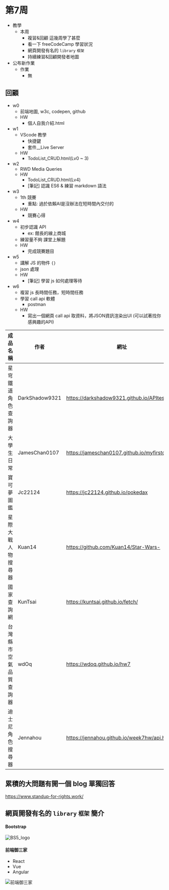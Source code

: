 # 第7周

- 教學
  - 本周
    - 複習&回顧 這幾周學了甚麼
    - 看一下 freeCodeCamp 學習狀況
    - 網頁開發有名的 `library` `框架`
    - 持續練習&回顧開發者地圖
- 公布新作業
  - 作業
    - 無

## 回顧

- w0 
  - 前端地圖, w3c, codepen, github
  - HW
    - 個人自我介紹.html
- w1 
  - VScode 教學
    - 快捷鍵
    - 套件__Live Server
  - HW
    - TodoList_CRUD.html(Lv0 ~ 3)
- w2
  - RWD Media Queries
  - HW
    - TodoList_CRUD.html(Lv4)
    - [筆記] 認識 ES6 & 練習 markdown 語法
- w3
  - 1th 競賽
    - 重點: 過於依賴AI是沒辦法在短時間內交付的
  - HW
    - 競賽心得
- w4
  - 初步認識 API
    - ex: 館長的線上商城
  - 練習量不夠 課堂上解題
  - HW
    - 完成競賽題目
- w5
  - 講解 JS 的物件 `{}`
  - json 處理
  - HW
    - [筆記] 學習 js 如何處理等待
- w6
  - 複習 js 長時間任務，短時間任務
  - 學習 call api 軟體
    - postman 
  - HW
    - 寫出一個網頁 call api 取資料，將JSON資訊渲染出UI (可以試著找你感興趣的API)

| 成品名稱  | 作者  | 網址 |
|---|---|---|
| 星穹鐵道角色查詢器  | DarkShadow9321   | https://darkshadow9321.github.io/APItest/  |
| 大學生日常  | JamesChan0107  | https://jameschan0107.github.io/myfirstcallapi  |
| 寶可夢圖鑑  | Jc22124  | https://jc22124.github.io/pokedax  |
| 星際大戰人物搜尋器  | Kuan14   | https://github.com/Kuan14/Star-Wars-  |
| 國家查詢網  | KunTsai    | https://kuntsai.github.io/fetch/  |
| 台灣縣市空氣品質查詢器  | wdOq    | https://wdoq.github.io/hw7  |
| 迪士尼角色搜尋器  | Jennahou    | https://jennahou.github.io/week7hw/api.html  |

## 累積的大問題有開一個 blog 單獨回答

https://www.standup-for-rights.work/


## 網頁開發有名的 `library` `框架` 簡介

#### Bootstrap
![BS5_logo](https://getbootstrap.com/docs/5.3/assets/brand/bootstrap-logo-shadow.png)

#### 前端御三家
- React
- Vue
- Angular

![前端御三家](https://truth.bahamut.com.tw/s01/202107/deedb08a755347631cebe94da3325ef6.JPG)